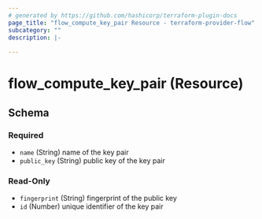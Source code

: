 ```yaml
---
# generated by https://github.com/hashicorp/terraform-plugin-docs
page_title: "flow_compute_key_pair Resource - terraform-provider-flow"
subcategory: ""
description: |-
  
---
```


# flow_compute_key_pair (Resource)





<!-- schema generated by tfplugindocs -->
## Schema

### Required

- `name` (String) name of the key pair
- `public_key` (String) public key of the key pair

### Read-Only

- `fingerprint` (String) fingerprint of the public key
- `id` (Number) unique identifier of the key pair


